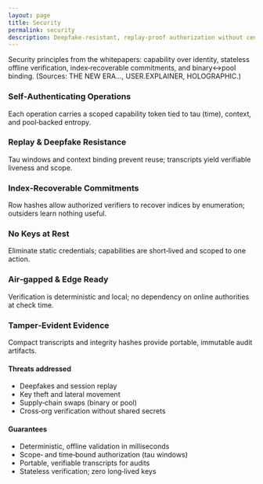 ```yaml
---
layout: page
title: Security
permalink: security
description: Deepfake‑resistant, replay‑proof authorization without centralized PKI drag.
---
```


<section class="py-6">
  <p class="text-neutral-700 dark:text-neutral-300 max-w-3xl">
    Security principles from the whitepapers: capability over identity, stateless offline verification, index‑recoverable commitments, and binary↔pool binding. (Sources: THE NEW ERA…, USER.EXPLAINER, HOLOGRAPHIC.)
  </p>

  <div class="mt-10 grid sm:grid-cols-2 lg:grid-cols-3 gap-6">
    <div class="p-6 rounded-2xl bg-white dark:bg-neutral-900 border border-neutral-200 dark:border-neutral-800 shadow-sm">
      <h3 class="font-semibold text-lg">Self‑Authenticating Operations</h3>
      <p class="mt-2 text-sm text-neutral-700 dark:text-neutral-300">Each operation carries a scoped capability token tied to tau (time), context, and pool‑backed entropy.</p>
    </div>
    <div class="p-6 rounded-2xl bg-white dark:bg-neutral-900 border border-neutral-200 dark:border-neutral-800 shadow-sm">
      <h3 class="font-semibold text-lg">Replay & Deepfake Resistance</h3>
      <p class="mt-2 text-sm text-neutral-700 dark:text-neutral-300">Tau windows and context binding prevent reuse; transcripts yield verifiable liveness and scope.</p>
    </div>
    <div class="p-6 rounded-2xl bg-white dark:bg-neutral-900 border border-neutral-200 dark:border-neutral-800 shadow-sm">
      <h3 class="font-semibold text-lg">Index‑Recoverable Commitments</h3>
      <p class="mt-2 text-sm text-neutral-700 dark:text-neutral-300">Row hashes allow authorized verifiers to recover indices by enumeration; outsiders learn nothing useful.</p>
    </div>
    <div class="p-6 rounded-2xl bg-white dark:bg-neutral-900 border border-neutral-200 dark:border-neutral-800 shadow-sm">
      <h3 class="font-semibold text-lg">No Keys at Rest</h3>
      <p class="mt-2 text-sm text-neutral-700 dark:text-neutral-300">Eliminate static credentials; capabilities are short‑lived and scoped to one action.</p>
    </div>
    <div class="p-6 rounded-2xl bg-white dark:bg-neutral-900 border border-neutral-200 dark:border-neutral-800 shadow-sm">
      <h3 class="font-semibold text-lg">Air‑gapped & Edge Ready</h3>
      <p class="mt-2 text-sm text-neutral-700 dark:text-neutral-300">Verification is deterministic and local; no dependency on online authorities at check time.</p>
    </div>
    <div class="p-6 rounded-2xl bg-white dark:bg-neutral-900 border border-neutral-200 dark:border-neutral-800 shadow-sm">
      <h3 class="font-semibold text-lg">Tamper‑Evident Evidence</h3>
      <p class="mt-2 text-sm text-neutral-700 dark:text-neutral-300">Compact transcripts and integrity hashes provide portable, immutable audit artifacts.</p>
    </div>
  </div>

  <div class="mt-10 grid md:grid-cols-2 gap-6">
    <div class="p-6 rounded-2xl bg-white dark:bg-neutral-900 border border-neutral-200 dark:border-neutral-800 shadow-sm">
      <h4 class="font-semibold">Threats addressed</h4>
      <ul class="mt-2 space-y-2 text-sm text-neutral-700 dark:text-neutral-300 list-disc list-inside">
        <li>Deepfakes and session replay</li>
        <li>Key theft and lateral movement</li>
        <li>Supply‑chain swaps (binary or pool)</li>
        <li>Cross‑org verification without shared secrets</li>
      </ul>
    </div>
    <div class="p-6 rounded-2xl bg-white dark:bg-neutral-900 border border-neutral-200 dark:border-neutral-800 shadow-sm">
      <h4 class="font-semibold">Guarantees</h4>
      <ul class="mt-2 space-y-2 text-sm text-neutral-700 dark:text-neutral-300 list-disc list-inside">
        <li>Deterministic, offline validation in milliseconds</li>
        <li>Scope‑ and time‑bound authorization (tau windows)</li>
        <li>Portable, verifiable transcripts for audits</li>
        <li>Stateless verification; zero long‑lived keys</li>
      </ul>
    </div>
  </div>
</section>



